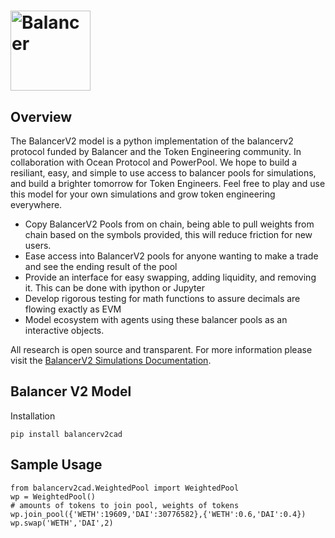 # <img src="https://github.com/balancer-labs/balancer-core-v2/blob/master/logo.svg" alt="Balancer" height="128px">

## Overview

The BalancerV2 model is a python implementation of the balancerv2 protocol funded by Balancer and the Token Engineering community. In collaboration with Ocean Protocol and PowerPool. 
We hope to build a resiliant, easy, and simple to use access to balancer pools for simulations, and build a brighter tomorrow for Token Engineers. Feel free to play and use this model for your own simulations and grow token engineering everywhere.

- Copy BalancerV2 Pools from on chain, being able to pull weights from chain based on the symbols provided, this will reduce friction for new users.
- Ease access into BalancerV2 pools for anyone wanting to make a trade and see the ending result of the pool
- Provide an interface for easy swapping, adding liquidity, and removing it. This can be done with ipython or Jupyter
- Develop rigorous testing for math functions to assure decimals are flowing exactly as EVM
- Model ecosystem with agents using these balancer pools as an interactive objects.

All research is open source and transparent. For more information please visit the [BalancerV2 Simulations Documentation](https://metavision-labs.gitbook.io/balancerv2cad/).

## Balancer V2 Model

Installation 
```
pip install balancerv2cad
```

## Sample Usage
```
from balancerv2cad.WeightedPool import WeightedPool
wp = WeightedPool()
# amounts of tokens to join pool, weights of tokens
wp.join_pool({'WETH':19609,'DAI':30776582},{'WETH':0.6,'DAI':0.4})
wp.swap('WETH','DAI',2)
```

